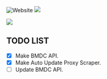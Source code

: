 ![Website](https://img.shields.io/website?url=https%3A%2F%2Fzenjahid.com&label=zenjahid.com) ![]([https://komarev.com/ghpvc/?username=zenjahid](https://komarev.com/ghpvc/?username=zenjahid&label=Profile%20views&color=0e75b6&style=flat)) 

![](https://github-readme-stats.vercel.app/api?username=zenjahid&show_icons=true&theme=radical)

## TODO LIST
- [x] Make BMDC API.
- [x] Make Auto Update Proxy Scraper.
- [ ] Update BMDC API.
